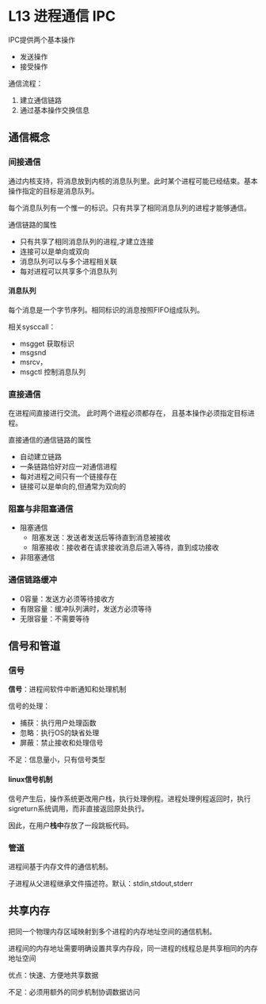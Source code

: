 # L13 进程通信 IPC

IPC提供两个基本操作
- 发送操作
- 接受操作

通信流程：
1. 建立通信链路
2. 通过基本操作交换信息

## 通信概念

### 间接通信

通过内核支持，将消息放到内核的消息队列里。此时某个进程可能已经结束。基本操作指定的目标是消息队列。

每个消息队列有一个惟一的标识。只有共享了相同消息队列的进程才能够通信。

通信链路的属性
- 只有共享了相同消息队列的进程,才建立连接
- 连接可以是单向或双向
- 消息队列可以与多个进程相关联
- 每对进程可以共享多个消息队列

#### 消息队列

每个消息是一个字节序列。相同标识的消息按照FIFO组成队列。

相关sysccall：
- msgget 获取标识
- msgsnd
- msrcv，
- msgctl 控制消息队列

### 直接通信

在进程间直接进行交流。 此时两个进程必须都存在， 且基本操作必须指定目标进程。

直接通信的通信链路的属性
- 自动建立链路
- 一条链路恰好对应一对通信进程
- 每对进程之间只有一个链接存在
- 链接可以是单向的,但通常为双向的

### 阻塞与非阻塞通信

- 阻塞通信
    - 阻塞发送：发送者发送后等待直到消息被接收
    - 阻塞接收：接收者在请求接收消息后进入等待，直到成功接收
- 非阻塞通信

### 通信链路缓冲

- 0容量：发送方必须等待接收方
- 有限容量：缓冲队列满时，发送方必须等待
- 无限容量：不需要等待

## 信号和管道

### 信号

**信号**：进程间软件中断通知和处理机制

信号的处理：
- 捕获：执行用户处理函数
- 忽略：执行OS的缺省处理
- 屏蔽：禁止接收和处理信号

不足：信息量小，只有信号类型

#### linux信号机制

信号产生后，操作系统更改用户栈，执行处理例程。进程处理例程返回时，执行sigreturn系统调用，而非直接返回原处执行。

因此，在用户**栈中**存放了一段跳板代码。

### 管道

进程间基于内存文件的通信机制。

子进程从父进程继承文件描述符。默认：stdin,stdout,stderr

## 共享内存

把同一个物理内存区域映射到多个进程的内存地址空间的通信机制。

进程间的内存地址需要明确设置共享内存段，同一进程的线程总是共享相同的内存地址空间

优点：快速、方便地共享数据

不足：必须用额外的同步机制协调数据访问